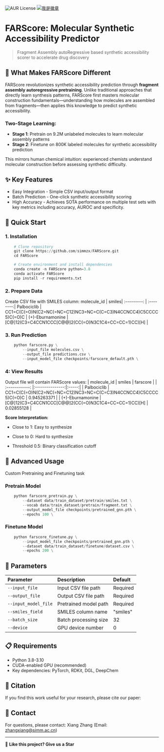 ![AUR License](https://img.shields.io/aur/license/create-react-app?style=flat) [![我是徽章](https://img.shields.io/badge/simmzx💤%E7%9A%84-GitHub-brightgreen)](https://github.com/simmzx💤/My_Documentation)

# FARScore: Molecular Synthetic Accessibility Predictor
> Fragment Assembly autoRegressive based synthetic accessibility scorer to accelerate drug discovery
## 🎯 What Makes FARScore Different
FARScore revolutionizes synthetic accessibility prediction through **fragment assembly autoregressive pretraining**. Unlike traditional approaches that directly learn synthesis patterns, FARScore first masters molecular construction fundamentals—understanding how molecules are assembled from fragments—then applies this knowledge to predict synthetic accessibility.
### Two-Stage Learning:
* **Stage 1**: Pretrain on 9.2M unlabeled molecules to learn molecular assembly patterns
* **Stage 2**: Finetune on 800K labeled molecules for synthetic accessibility prediction

This mirrors human chemical intuition: experienced chemists understand molecular construction before assessing synthetic difficulty.

## ✨  Key Features
* Easy Integration - Simple CSV input/output format
* Batch Prediction - One-click synthetic accessibility scoring
* High Accuracy - Achieves SOTA performance on multiple test sets with key metrics including accuracy, AUROC and specificity.

## 🚀 Quick Start
### 1. Installation
```python
    # Clone repository
    git clone https://github.com/simmzx/FARScore.git
    cd FARScore

    # Create environment and install dependencies
    conda create -n FARScore python=3.8
    conda activate FARScore
    pip install -r requirements.txt
```
### 2. Prepare Data
Create CSV file with SMILES column:
molecule_id  | smiles|
:---------: | :--------:|
Palbociclib  | CC1=C(C(=O)N(C2=NC(=NC=C12)NC3=NC=C(C=C3)N4CCNCC4)C5CCCC5)C(=O)C |
(+)-Eburnamonine  | [C@]12(C3=C4CCN1CCC[C@@]2(CC(=O)N3C1C4=CC=CC=1)CC)[H] |
### 3. Run Prediction
```python
    python farscore.py \
        --input_file molecules.csv \
        --output_file predictions.csv \
        --input_model_file checkpoints/farscore_default.pth \
```
### 4: View Results
Output file will contain FARScore values:
| molecule_id | smiles  | farscore |
| :------------: |:---------------:|:-----:|
| Palbociclib      | CC1=C(C(=O)N(C2=NC(=NC=C12)NC3=NC=C(C=C3)N4CCNCC4)C5CCCC5)C(=O)C | 0.945263371 |
| (+)-Eburnamonine | [C@]12(C3=C4CCN1CCC[C@@]2(CC(=O)N3C1C4=CC=CC=1)CC)[H]        |    0.02855128 |

**Score Interpretation:**
* Close to 1: Easy to synthesize
- Close to 0: Hard to synthesize
* Threshold 0.5: Binary classification cutoff

## 📖 Advanced Usage
Custom Pretraining and Finetuning task
### Pretrain Model
```python
    python farscore_pretrain.py \
        --dataset data/train_dataset/pretrain/smiles.txt \
        --vocab data/train_dataset/pretrain/fragment.txt \
        --output_model_file checkpoints/pretrained_gnn.pth \
        --epochs 100 \
```
### Finetune Model
```python
    python farscore_finetune.py \
        --input_model_file checkpoints/pretrained_gnn.pth \
        --dataset data/train_dataset/finetune/dataset.csv \
        --epochs 200 \
```
## 🔧 Parameters
| Parameter | Description  | Default |
| :------------ |:---------------| :-----|
| `--input_file`      | Input CSV file path | Required |
| `--output_file`      | Output CSV file path        |   Required |
| `--input_model_file` | Pretrained model path        |    Required |
| `--smiles_field` | SMILES column name        |    "smiles" |
| `--batch_size` | Batch processing size        |    32 |
| `--device` | GPU device number        |    0 |

## 📋 Requirements
* Python 3.8-3.10
* CUDA-enabled GPU (recommended)
* Key dependencies: PyTorch, RDKit, DGL, DeepChem

## 📄 Citation
If you find this work useful for your research, please cite our paper:



## :email: Contact
For questions, please contact: Xiang Zhang (Email: zhangxiang@simm.ac.cn)
______________________________________________________________________________________________________
🌟 **Like this project? Give us a Star**
